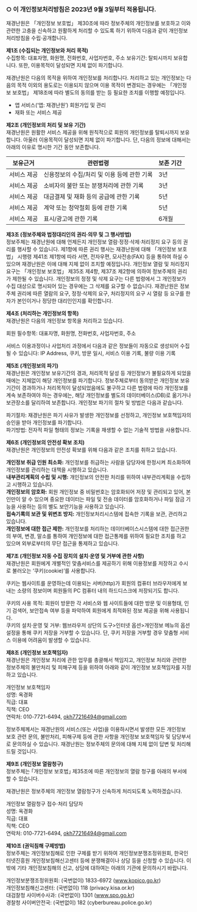 ### ○ 이 개인정보처리방침은 2023년 9월 3일부터 적용됩니다.

재경난원은 「개인정보 보호법」 제30조에 따라 정보주체의 개인정보를 보호하고 이와 관련한 고충을 신속하고 원활하게 처리할 수 있도록 하기 위하여 다음과 같이 개인정보 처리방침을 수립·공개합니다.


**제1조 (수집되는 개인정보와 처리 목적)**  
수집항목: 대표자명, 화원명, 전화번호, 사업자번호, 주소
보유기간: 탈퇴시까지 보유합니다. 또한, 이용목적이 달성되면 지체 없이 파기합니다.

재경난원은 다음의 목적을 위하여 개인정보를 처리합니다. 처리하고 있는 개인정보는 다음의 목적 이외의 용도로는 이용되지 않으며 이용 목적이 변경되는 경우에는 「개인정보 보호법」 제18조에 따라 별도의 동의를 받는 등 필요한 조치를 이행할 예정입니다.

- 앱 서비스(‘앱: 재경난원’) 회원가입 및 관리  
- 재화 또는 서비스 제공

**제2조 (개인정보의 처리 및 보유 기간)**  
재경난원은 원활한 서비스 제공을 위해 원칙적으로 회원의 개인정보를 탈퇴시까지 보유합니다. 아울러 이용목적이 달성되면 지체 없이 파기합니다. 단, 다음의 정보에 대해서는 아래의 이유로 명시한 기간 동안 보존합니다.

|보유근거|관련법령|보존 기간|
|------|-----|-------|
|서비스 제공|신용정보의 수집/처리 및 이용 등에 관한 기록|3년|
|서비스 제공|소비자의 불만 또는 분쟁처리에 관한 기록|3년|
|서비스 제공|대금결제 및 재화 등의 공급에 관한 기록|5년|
|서비스 제공|계약 또는 청약철회 등에 관한 기록|5년|
|서비스 제공|표시/광고에 관한 기록|6개월|

**제3조 (정보주체와 법정대리인의 권리·의무 및 그 행사방법)**  
정보주체는 재경난원에 대해 언제든지 개인정보 열람·정정·삭제·처리정지 요구 등의 권리를 행사할 수 있습니다. 제1항에 따른 권리 행사는 재경난원에 대해 「개인정보 보호법」 시행령 제41조 제1항에 따라 서면, 전자우편, 모사전송(FAX) 등을 통하여 하실 수 있으며 재경난원은 이에 대해 지체 없이 조치할 예정입니다. 개인정보 열람 및 처리정지 요구는 「개인정보 보호법」 제35조 제4항, 제37조 제2항에 의하여 정보주체의 권리가 제한될 수 있습니다. 개인정보의 정정 및 삭제 요구는 다른 법령에서 그 개인정보가 수집 대상으로 명시되어 있는 경우에는 그 삭제를 요구할 수 없습니다. 재경난원은 정보주체 권리에 따른 열람의 요구, 정정·삭제의 요구, 처리정지의 요구 시 열람 등 요구를 한 자가 본인이거나 정당한 대리인인지를 확인합니다.


**제4조 (처리하는 개인정보의 항목)**  
재경난원은 다음의 개인정보 항목을 처리하고 있습니다.  

회원 필수항목: 대표자명, 화원명, 전화번호, 사업자번호, 주소
  
서비스 이용과정이나 사업처리 과정에서 다음과 같은 정보들이 자동으로 생성되어 수집될 수 있습니다: IP Address, 쿠키, 방문 일시, 서비스 이용 기록, 불량 이용 기록


**제5조 (개인정보의 파기)**  
재경난원은 개인정보 보유기간의 경과, 처리목적 달성 등 개인정보가 불필요하게 되었을 때에는 지체없이 해당 개인정보를 파기합니다. 정보주체로부터 동의받은 개인정보 보유기간이 경과하거나 처리목적이 달성되었음에도 불구하고 다른 법령에 따라 개인정보를 계속 보존하여야 하는 경우에는, 해당 개인정보를 별도의 데이터베이스(DB)로 옮기거나 보관장소를 달리하여 보존합니다. 개인정보 파기의 절차 및 방법은 다음과 같습니다.

파기절차: 재경난원은 파기 사유가 발생한 개인정보를 선정하고, 개인정보 보호책임자의 승인을 받아 개인정보를 파기합니다.  
파기방법: 전자적 파일 형태의 정보는 기록을 재생할 수 없는 기술적 방법을 사용합니다.  

**제6조 (개인정보의 안전성 확보 조치)**  
재경난원은 개인정보의 안전성 확보를 위해 다음과 같은 조치를 취하고 있습니다.  

**개인정보 취급 인원 최소화:** 개인정보를 취급하는 사람을 담당자에 한정시켜 최소화하여 개인정보를 관리하는 대책을 시행하고 있습니다.  
**내부관리계획의 수립 및 시행:** 개인정보의 안전한 처리를 위하여 내부관리계획을 수립하고 시행하고 있습니다.  
**개인정보의 암호화:** 회원 개인정보 중 비밀번호는 암호화되어 저장 및 관리되고 있어, 본인만이 알 수 있으며 중요한 데이터는 파일 및 전송 데이터를 암호화하거나 파일 잠금 기능을 사용하는 등의 별도 보안기능을 사용하고 있습니다.  
**접속기록의 보관 및 위변조 방지:** 개인정보처리시스템에 접속한 기록을 보관, 관리하고 있습니다.  
**개인정보에 대한 접근 제한:** 개인정보를 처리하는 데이터베이스시스템에 대한 접근권한의 부여, 변경, 말소를 통하여 개인정보에 대한 접근통제를 위하여 필요한 조치를 하고 있으며 외부로부터의 무단 접근을 통제하고 있습니다.  

**제7조 (개인정보 자동 수집 장치의 설치·운영 및 거부에 관한 사항)**  
재경난원은 회원에게 개별적인 맞춤서비스를 제공하기 위해 이용정보를 저장하고 수시로 불러오는 ‘쿠키(cookie)’를 사용합니다.  

쿠키는 웹사이트를 운영하는데 이용되는 서버(http)가 회원의 컴퓨터 브라우저에게 보내는 소량의 정보이며 회원들의 PC 컴퓨터 내의 하드디스크에 저장되기도 합니다.  

쿠키의 사용 목적: 회원이 방문한 각 서비스와 웹 사이트들에 대한 방문 및 이용형태, 인기 검색어, 보안접속 여부 등을 파악하여 회원에게 최적화된 정보 제공을 위해 사용됩니다.  
쿠키의 설치·운영 및 거부: 웹브라우저 상단의 도구>인터넷 옵션>개인정보 메뉴의 옵션 설정을 통해 쿠키 저장을 거부할 수 있습니다. 단, 쿠키 저장을 거부할 경우 맞춤형 서비스 이용에 어려움이 발생할 수 있습니다.  

**제8조 (개인정보 보호책임자)**  
재경난원은 개인정보 처리에 관한 업무를 총괄해서 책임지고, 개인정보 처리와 관련한 정보주체의 불만처리 및 피해구제 등을 위하여 아래와 같이 개인정보 보호책임자를 지정하고 있습니다.  

개인정보 보호책임자  
성명: 옥경화  
직급: 대표  
직책: CEO  
연락처: 010-7721-6494, okh77216494@gmail.com

정보주체께서는 재경난원의 서비스(또는 사업)을 이용하시면서 발생한 모든 개인정보 보호 관련 문의, 불만처리, 피해구제 등에 관한 사항을 개인정보 보호책임자 및 담당부서로 문의하실 수 있습니다. 재경난원는 정보주체의 문의에 대해 지체 없이 답변 및 처리해드릴 것입니다.  


**제9조 (개인정보 열람청구)**  
정보주체는 ｢개인정보 보호법｣ 제35조에 따른 개인정보의 열람 청구를 아래의 부서에 할 수 있습니다.  

재경난원은 정보주체의 개인정보 열람청구가 신속하게 처리되도록 노력하겠습니다.  


개인정보 열람청구 접수·처리 담당자  
성명: 옥경화  
직급: 대표  
직책: CEO  
연락처: 010-7721-6494, okh77216494@gmail.com

**제10조 (권익침해 구제방법)**  
정보주체는 개인정보침해로 인한 구제를 받기 위하여 개인정보분쟁조정위원회, 한국인터넷진흥원 개인정보침해신고센터 등에 분쟁해결이나 상담 등을 신청할 수 있습니다. 이 밖에 기타 개인정보침해의 신고, 상담에 대하여는 아래의 기관에 문의하시기 바랍니다.  

개인정보분쟁조정위원회: (국번없이) 1833-6972 (www.kopico.go.kr)  
개인정보침해신고센터: (국번없이) 118 (privacy.kisa.or.kr)  
대검찰청 사이버수사과: (국번없이) 1301 (www.spo.go.kr)  
경찰청 사이버안전국: (국번없이) 182 (cyberbureau.police.go.kr)  
